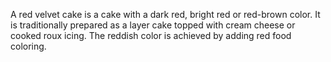 A red velvet cake is a cake with a dark red, bright red or red-brown color. It is traditionally prepared as a layer cake topped with cream cheese or cooked roux icing. The reddish color is achieved by adding red food coloring.